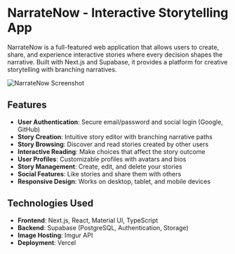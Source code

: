 # NarrateNow - Interactive Storytelling App

NarrateNow is a full-featured web application that allows users to create, share, and experience interactive stories where every decision shapes the narrative. Built with Next.js and Supabase, it provides a platform for creative storytelling with branching narratives.

![NarrateNow Screenshot](https://i.imgur.com/YjZCu87.png)

## Features

- **User Authentication**: Secure email/password and social login (Google, GitHub)
- **Story Creation**: Intuitive story editor with branching narrative paths
- **Story Browsing**: Discover and read stories created by other users
- **Interactive Reading**: Make choices that affect the story outcome
- **User Profiles**: Customizable profiles with avatars and bios
- **Story Management**: Create, edit, and delete your stories
- **Social Features**: Like stories and share them with others
- **Responsive Design**: Works on desktop, tablet, and mobile devices

## Technologies Used

- **Frontend**: Next.js, React, Material UI, TypeScript
- **Backend**: Supabase (PostgreSQL, Authentication, Storage)
- **Image Hosting**: Imgur API
- **Deployment**: Vercel 


